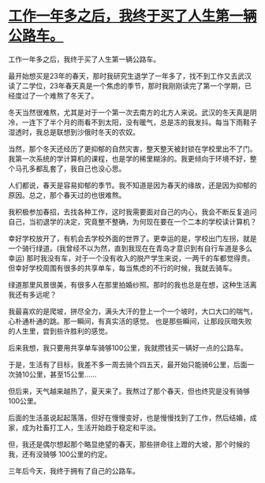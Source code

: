 # [工作一年多之后，我终于买了人生第一辆公路车。](https://github.com/QiYongchuan/MyGitBlog/issues/132)

工作一年多之后，我终于买了人生第一辆公路车。

最开始想买是23年的春天，那时我研究生退学了一年多了，找不到工作又去武汉读了二学位，23年春天真是一个焦虑的季节，那时我刚刚读完了第一个学期，已经度过了一个难熬了冬天了。

冬天当然很难熬，尤其是对于一个第一次去南方的北方人来说。武汉的冬天真是阴冷，一连下了半个月的雨看不到太阳，没有暖气，总是冻的我发抖。每当下雨鞋子湿透时，我总是联想到沙俄时冬天的农奴。 

 当然，那个冬天还经历了更抑郁的自然灾害，整天整天被封锁在学校里出不了门。我第一次系统的学计算机的课程，也是学的稀里糊涂的。我更倾向于环境不好，整个马孔多都乱套了，我自己也没心思。

 人们都说，春天是容易抑郁的季节。我不知道是因为春天的缘故，还是因为抑郁的原因。总之，那个春天过的也很难熬。

我积极参加春招，去找各种工作，这时我需要面对自己的内心，我会不断反复追问自己，当初退学的决定，究竟整不整确，为何现在要在一个二本的学校读计算机？

幸好学校放开了，有机会去学校外面的世界了。更幸运的是，学校出门左拐，就是一个骑行绿道。(我曾经不以为然，直到我现在在青岛才意识到有自行车道是多么幸运)
那时我没有车，对于一个没有收入的脱产学生来说，一两千的车都觉得贵。但幸好学校周围有很多的共享单车，每当焦虑的不行的时候，我就去骑车。


绿道那里风景很美，有很多人在那里拍婚纱照。那时的我也总是在想，这种生活离我还有多远呢？

我最喜欢的是爬坡，拼尽全力，满头大汗的登上一个一个坡时，大口大口的喘气，心朴通朴通的跳。那一瞬间，有真实活的感觉。 也是那些瞬间，让那段灰暗失败的人生里，尝到些许胜利的感觉。


后来我想，我只要用共享单车骑够100公里，我就攒钱买一辆好一点的公路车。

于是，生活有了目标，我差不多一周去骑个四五天，最开始只能骑6公里，后面一次骑10公里，甚至15公里……

但后来，天气越来越热了，夏天来了。我熬过了那个春天，但也终究是没有骑够100公里。

后面的生活虽说起起落落，但好在慢慢变好，也是慢慢找到了工作，然后结婚，成家，成为社畜打工人，生活开始趋于稳定和平淡。

但，我还是偶尔想起那个略显绝望的春天，那些拼命往上蹬的大坡，那个时候的我，还有没骑够 100公里的约定。

三年后今天，我终于拥有了自己的公路车。